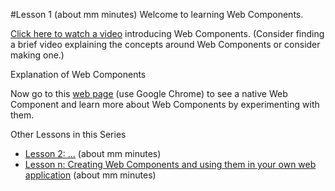 #Lesson 1 (about mm minutes)
Welcome to learning Web Components.

[Click here to watch a video](http://youtu.be "Video about Web Components") introducing Web Components. (Consider finding a brief video explaining the concepts around Web Components or consider making one.)

Explanation of Web Components

Now go to this [web page](https://rawgit.com/live-and-learn/learn-web-components/master/lesson-1/video.html "Learning about the 'video' Web Component") (use Google Chrome) to see a native Web Component and learn more about Web Components by experimenting with them.

Other Lessons in this Series
* [Lesson 2: ...](https://github.com/live-and-learn/learn-web-components/tree/master/lesson-2 "Lesson 2 about ...") (about mm minutes)
* [Lesson n: Creating Web Components and using them in your own web application](https://github.com/live-and-learn/git-learning/tree/master/lesson-5 "Lesson n about creating Web Components.") (about mm minutes)